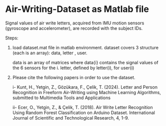 # Air-Writing-Dataset as Matlab file
Signal values of air write letters, acquired from IMU motion sensors (gyroscope and accelerometer), are recorded with the subject IDs. 

Steps:
1) load dataset.mat file in matlab environment. dataset covers 3 structure (each is an array): data, letter , user.

   data is an array of matrices where data{i} contains the signal values of the 6 sensors for the i. letter, defined by letter(i), for user(i)

3) Please cite the following papers in order to use the dataset.
   
   i- Kunt, H., Yetgin, Z., Gözükara, F., Çelik, T. (2024). Letter and Person Recognition in Freeform Air-Writing using Machine Learning Algorithms, submitted to Multimedia Tools and Applications

   ii- Ecer, O., Yetgin, Z., & Çelik, T. (2018). Air Write Letter Recognition Using Random Forest Classification on Arduino Dataset. International Journal of Scientific and Technological Research, 4, 1-9.
